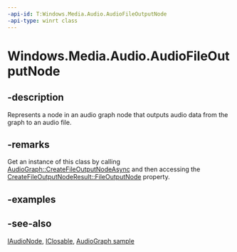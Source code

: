 ```yaml
---
-api-id: T:Windows.Media.Audio.AudioFileOutputNode
-api-type: winrt class
---
```


<!-- Class syntax.
public class AudioFileOutputNode : Windows.Foundation.IClosable, Windows.Media.Audio.IAudioFileOutputNode, Windows.Media.Audio.IAudioNode
-->

# Windows.Media.Audio.AudioFileOutputNode

## -description

Represents a node in an audio graph node that outputs audio data from the graph to an audio file.

## -remarks

Get an instance of this class by calling [AudioGraph::CreateFileOutputNodeAsync](audiograph_createfileoutputnodeasync_1127853521.md) and then accessing the [CreateFileOutputNodeResult::FileOutputNode](createaudiofileoutputnoderesult_fileoutputnode.md) property.

## -examples

## -see-also

[IAudioNode](iaudionode.md), [IClosable](../windows.foundation/iclosable.md), [AudioGraph sample](https://github.com/Microsoft/Windows-universal-samples/tree/dev/Samples/AudioCreation)